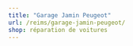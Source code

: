 ```yaml
---
title: "Garage Jamin Peugeot"
url: /reims/garage-jamin-peugeot/
shop: réparation de voitures
---
```


